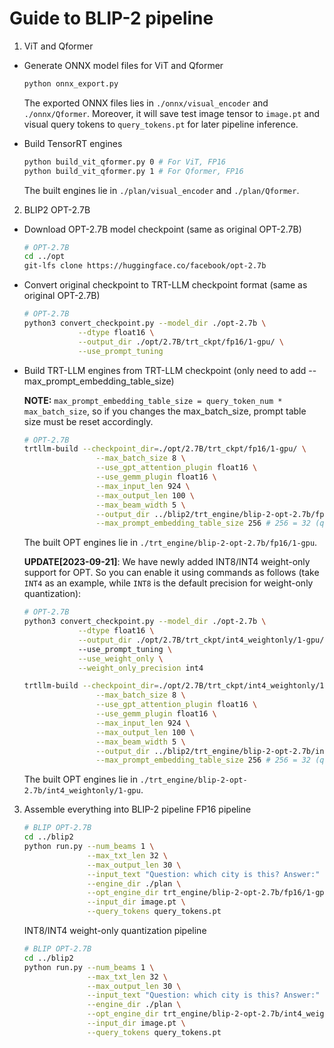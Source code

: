 # Guide to BLIP-2 pipeline

1. ViT and Qformer
- Generate ONNX model files for ViT and Qformer
    ```bash
    python onnx_export.py
    ```
    The exported ONNX files lies in `./onnx/visual_encoder` and `./onnx/Qformer`.
    Moreover, it will save test image tensor to `image.pt` and visual query tokens to `query_tokens.pt` for later pipeline inference.

- Build TensorRT engines
    ```bash
    python build_vit_qformer.py 0 # For ViT, FP16
    python build_vit_qformer.py 1 # For Qformer, FP16
    ```
    The built engines lie in `./plan/visual_encoder` and `./plan/Qformer`.

2. BLIP2 OPT-2.7B
- Download OPT-2.7B model checkpoint (same as original OPT-2.7B)
    ```bash
    # OPT-2.7B
    cd ../opt
    git-lfs clone https://huggingface.co/facebook/opt-2.7b
    ```
- Convert original checkpoint to TRT-LLM checkpoint format (same as original OPT-2.7B)
    ```bash
    # OPT-2.7B
    python3 convert_checkpoint.py --model_dir ./opt-2.7b \
                --dtype float16 \
                --output_dir ./opt/2.7B/trt_ckpt/fp16/1-gpu/ \
                --use_prompt_tuning
    ```
- Build TRT-LLM engines from TRT-LLM checkpoint (only need to add --max_prompt_embedding_table_size)

    **NOTE:** `max_prompt_embedding_table_size = query_token_num * max_batch_size`, so if you changes the max_batch_size, prompt table size must be reset accordingly.
    ```bash
    # OPT-2.7B
    trtllm-build --checkpoint_dir=./opt/2.7B/trt_ckpt/fp16/1-gpu/ \
                    --max_batch_size 8 \
                    --use_gpt_attention_plugin float16 \
                    --use_gemm_plugin float16 \
                    --max_input_len 924 \
                    --max_output_len 100 \
                    --max_beam_width 5 \
                    --output_dir ../blip2/trt_engine/blip-2-opt-2.7b/fp16/1-gpu \
                    --max_prompt_embedding_table_size 256 # 256 = 32 (query_token number) * 8 (max_batch_size)
    ```
    The built OPT engines lie in `./trt_engine/blip-2-opt-2.7b/fp16/1-gpu`.

    **UPDATE[2023-09-21]**: We have newly added INT8/INT4 weight-only support for OPT. So you can enable it using commands as follows (take `INT4` as an example, while `INT8` is the default precision for weight-only quantization):
    ```bash
    # OPT-2.7B
    python3 convert_checkpoint.py --model_dir ./opt-2.7b \
                --dtype float16 \
                --output_dir ./opt/2.7B/trt_ckpt/int4_weightonly/1-gpu/
                --use_prompt_tuning \
                --use_weight_only \
                --weight_only_precision int4

    trtllm-build --checkpoint_dir=./opt/2.7B/trt_ckpt/int4_weightonly/1-gpu/ \
                    --max_batch_size 8 \
                    --use_gpt_attention_plugin float16 \
                    --use_gemm_plugin float16 \
                    --max_input_len 924 \
                    --max_output_len 100 \
                    --max_beam_width 5 \
                    --output_dir ../blip2/trt_engine/blip-2-opt-2.7b/int4_weightonly/1-gpu \
                    --max_prompt_embedding_table_size 256 # 256 = 32 (query_token number) * 8 (max_batch_size)
    ```
    The built OPT engines lie in `./trt_engine/blip-2-opt-2.7b/int4_weightonly/1-gpu`.

3. Assemble everything into BLIP-2 pipeline
    FP16 pipeline
    ```bash
    # BLIP OPT-2.7B
    cd ../blip2
    python run.py --num_beams 1 \
                  --max_txt_len 32 \
                  --max_output_len 30 \
                  --input_text "Question: which city is this? Answer:" \
                  --engine_dir ./plan \
                  --opt_engine_dir trt_engine/blip-2-opt-2.7b/fp16/1-gpu \
                  --input_dir image.pt \
                  --query_tokens query_tokens.pt
    ```

    INT8/INT4 weight-only quantization pipeline
    ```bash
    # BLIP OPT-2.7B
    cd ../blip2
    python run.py --num_beams 1 \
                  --max_txt_len 32 \
                  --max_output_len 30 \
                  --input_text "Question: which city is this? Answer:" \
                  --engine_dir ./plan \
                  --opt_engine_dir trt_engine/blip-2-opt-2.7b/int4_weightonly/1-gpu \
                  --input_dir image.pt \
                  --query_tokens query_tokens.pt
    ```
